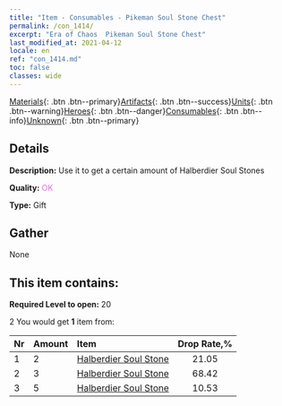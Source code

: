 ```yaml
---
title: "Item - Consumables - Pikeman Soul Stone Chest"
permalink: /con_1414/
excerpt: "Era of Chaos  Pikeman Soul Stone Chest"
last_modified_at: 2021-04-12
locale: en
ref: "con_1414.md"
toc: false
classes: wide
---
```

 [Materials](/Items/){: .btn .btn--primary}[Artifacts](/Items/Artifacts/){: .btn .btn--success}[Units](/Items/Units/){: .btn .btn--warning}[Heroes](/Items/Heroes/){: .btn .btn--danger}[Consumables](/Items/Consumables/){: .btn .btn--info}[Unknown](/Items/Unknown/){: .btn .btn--primary}

## Details
 **Description:** Use it to get a certain amount of Halberdier Soul Stones

 **Quality:** <span style="color: #DA70D6">OK</span>

 **Type:** Gift

## Gather

  None

## This item contains:

 **Required Level to open:** 20

 2 You would get **1** item  from:

  | Nr | Amount |     Item    | Drop Rate,% |
  |:---|:-------|:------------|:---------:|
  | 1 | 2 | [Halberdier Soul Stone](/Items/unt_282/) | 21.05 | 
  | 2 | 3 | [Halberdier Soul Stone](/Items/unt_282/) | 68.42 | 
  | 3 | 5 | [Halberdier Soul Stone](/Items/unt_282/) | 10.53 | 
